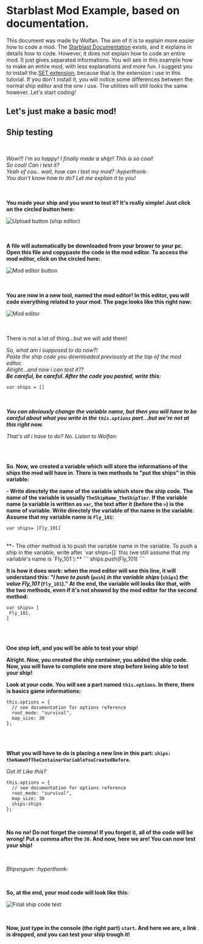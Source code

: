 # Starblast Mod Example, based on documentation.
This document was made by Wolfan. The aim of it is to explain more easier how to code a mod. The [Starblast Documentation](https://starblastio.gamepedia.com/Modding_Tutorial) exists, and it explains in details how to code. However, it does not explain how to code an entire mod. It just gives separated informations. You will see in this example how to make an entire mod, with less explanations and more fun.
I suggest you to install the [SET extension](https://chrome.google.com/webstore/detail/starblast-enhancement-too/bidhmieomigmdphceifkifanapkgmplc), because that is the extension i use in this tutorial. If you don't install it, you will notice some differences between the normal ship editor and the one i use. The utilities will still looks the same however. 
Let's start coding!


## Let's just make a basic mod!
**Ship testing**
<br>
----------------
<br>

*Wow!!! I'm so happy! I finally made a ship!! This is so cool!*<br>
*So cool! Can i test it?*
<br>
*Yeah of cou.. wait, how can i test my mod? :hyperthonk:*
<br>
*You don't know how to do? Let me explain it to you!*

<br><br>
**You made your ship and you want to test it? It's really simple!
Just click on the circled button here:**

![Upload button (ship editor)](https://cdn.discordapp.com/attachments/815132233559703585/818907704398970900/Capture_decran_du_2021-03-09_19-06-41.png)


<br><br>
**A file will automatically be downloaded from your brower to your pc. Open this file and copypaste the code in the mod editor. To access the mod editor, click on the circled here:**

![Mod editor button](https://cdn.discordapp.com/attachments/815132233559703585/818908831140675604/Capture_decran_du_2021-03-09_19-11-13.png)


<br><br>
**You are now in a new tool, named the mod editor! In this editor, you will code everything related to your mod.
The page looks like this right now:**

![Mod editor](https://cdn.discordapp.com/attachments/815132233559703585/818909125013405716/Capture_decran_du_2021-03-09_19-12-23.png)


<br><br>
There is not a lot of thing...but we will add them!

*So, what am i supposed to do now?!*<br>
*Paste the ship code you downloaded previously at the top of the mod editor.*<br>
*Alright...and now i can test it??*<br>
***Be careful, be careful. After the code you pasted, write this:***


```
var ships = []
```  

<br><br>
***You can obviously change the variable name, but then you will have to be careful about what you write in the `this.options` part...but we're not at this right now.***

*That's all i have to do?*
*No. Listen to Wolfan:*

<br><br>

**So. Now, we created a variable which will store the informations of the ships the mod will have in. There is two methods to "put the ships" in this variable:**

**- Write directely the name of the variable which store the ship code. The name of the variable is usually `TheShipName_TheShipTier`. If the variable name (a variable is written as `var`, the text after it (before the `=`) is the name of variable. Write directely the variable of the name in the variable. Assume that my variable name is `Fly_101`:**
```
var ships= [Fly_101]
```
<br>
**- The other method is to push the variable name in the variable. To push a ship in the variable, write after `var ships=[]` this (we still assume that my variable's name is `Fly_101`):**
```
ships.push(Fly_101)
 ```
 <br>

 **It is how it does work: when the mod editor will see this line, it will understand this: "*I have to push* (`push`) *in the variable ships* (`ships`) *the value Fly_101* (`Fly_101`)."
 At the end, the variable will looks like that, with the two methods, even if it's not showed by the mod editor for the second method:** 
 ```
 var ships= [
  Fly_101,
 ]
``` 

<br><br>

**One step left, and you will be able to test your ship!**

**Alright. Now, you created the ship container, you added the ship code. Now, you will have to complete one more step before being able to test your ship!**

**Look at your code. You will see a part named `this.options`. In there, there is basics game informations:**

```
this.options = {
  // see documentation for options reference
  root_mode: "survival",
  map_size: 30
};
```

<br><br>


**What you will have to do is placing a new line in this part: `ships: theNameOfTheContainerVariableYouCreatedBefore`.**

*Got it! Like this?*
```
this.options = {
  // see documentation for options reference
  root_mode: "survival",
  map_size: 30
  ships:ships
};
```
<br>

**No no no! Do not forget the comma! If you forget it, all of the code will be wrong! Put a comma after the `30`.**
**And now, here we are! You can now test your ship!**

<br>

*Bhpsngum: :hyperthonk:*

<br>

**So, at the end, your mod code will look like this:**

![Final ship code test](https://media.discordapp.net/attachments/815132233559703585/818919922645729320/Capture_decran_du_2021-03-09_19-55-06.png)

<br>

**Now, just type in the console (the right part) `start`. And here we are, a link is dropped, and you can test your ship trough it!**




